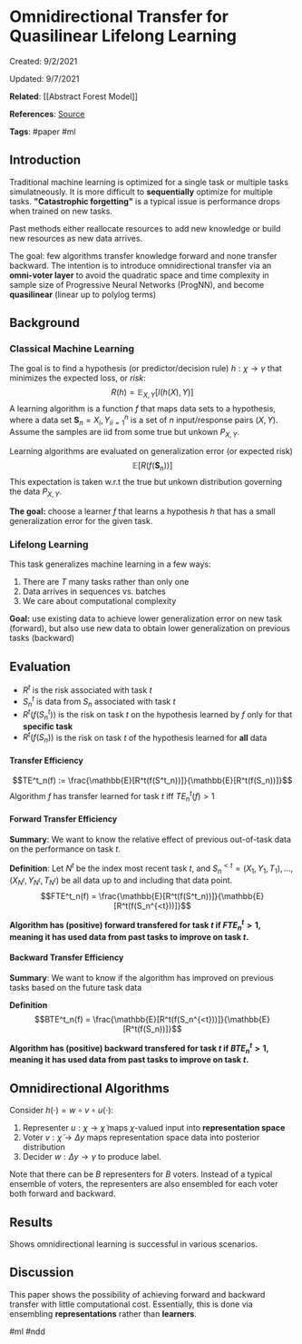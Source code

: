 # Omnidirectional Transfer for Quasilinear Lifelong Learning
Created: 9/2/2021

Updated: 9/7/2021

**Related**: [[Abstract Forest Model]]

**References**: [Source](https://arxiv.org/abs/2004.12908)

**Tags**: #paper #ml 

## Introduction
Traditional machine learning is optimized for a single task or multiple tasks simulatneously. It is more difficult to **sequentially** optimize for multiple tasks. **"Catastrophic forgetting"** is a typical issue is performance drops when trained on new tasks. 

Past methods either reallocate resources to add new knowledge or build new resources as new data arrives.

The goal: few algorithms transfer knowledge forward and none transfer backward. The intention is to introduce omnidirectional transfer via an **omni-voter layer** to avoid the quadratic space and time complexity in sample size of Progressive Neural Networks (ProgNN), and become **quasilinear** (linear up to polylog terms)

## Background
### Classical Machine Learning
The goal is to find a hypothesis (or predictor/decision rule) $h : \chi \rightarrow \gamma$ that minimizes the expected loss, or *risk*:
$$R(h) = \mathbb{E}_{X,Y}[l(h(X), Y)]$$
A learning algorithm is a function $f$ that maps data sets to a hypothesis, where a data set $\mathbf{S}_n = {X_i, Y_i}^n_{i=1}$  is a set of $n$ input/response pairs $(X,Y)$. Assume the samples are iid from some true but unkown $P_{X,Y}$. 

Learning algorithms are evaluated on generalization error (or expected risk)
$$\mathbb{E}[R(f(\mathbf{S}_n))]$$
This expectation is taken w.r.t the true but unkown distribution governing the data $P_{X,Y}$. 

**The goal:** choose a learner $f$ that learns a hypothesis $h$ that has a small generalization error for the given task. 

### Lifelong Learning
This task generalizes machine learning in a few ways:
1. There are $T$ many tasks rather than only one
2. Data arrives in sequences vs. batches
3. We care about computational complexity

**Goal:** use existing data to achieve lower generalization error on new task (forward), but also use new data to obtain lower generalization on previous tasks (backward)

## Evaluation
* $R^t$ is the risk associated with task $t$
* $S^t_n$ is data from $S_n$ associated with task $t$
* $R^t(f(S^t_n))$ is the risk on task $t$ on the hypothesis learned by $f$ only for that **specific task**
* $R^t(f(S_n))$ is the risk on task $t$ of the hypothesis learned for **all** data

#### Transfer Efficiency
$$TE^t_n(f) := \frac{\mathbb{E}[R^t(f(S^t_n))]}{\mathbb{E}[R^t(f(S_n))]}$$
Algorithm $f$ has transfer learned for task $t$ iff $TE^t_n(f) > 1$

#### Forward Transfer Efficiency
**Summary**: We want to know the relative effect of previous out-of-task data on the performance on task $t$.

**Definition**: Let $N^t$ be the index most recent task $t$, and $S^{<t}_n = {(X_1, Y_1, T_1), ..., (X_{N^t}, Y_{N^t}, T_{N^t})}$ be all data up to and including that data point.
$$FTE^t_n(f) = \frac{\mathbb{E}[R^t(f(S^t_n))]}{\mathbb{E}[R^t(f(S_n^{<t}))]}$$

**Algorithm has (positive) forward transfered for task $t$ if $FTE^t_n > 1$, meaning it has used data from past tasks to improve on task $t$.**

#### Backward Transfer Efficiency
**Summary**: We want to know if the algorithm has improved on previous tasks based on the future task data

**Definition**
$$BTE^t_n(f) = \frac{\mathbb{E}[R^t(f(S_n^{<t}))]}{\mathbb{E}[R^t(f(S_n))]}$$

**Algorithm has (positive) backward transfered for task $t$ if $BTE^t_n > 1$, meaning it has used data from past tasks to improve on task $t$.**

## Omnidirectional Algorithms
Consider $h(\cdot) = w \circ v \circ u(\cdot)$:
1. Representer $u : \chi \rightarrow \tilde{\chi}$ maps $\chi$-valued input into **representation space**
2. Voter $v : \tilde{\chi} \rightarrow \Delta y$ maps representation space data into posterior distribution
3. Decider $w : \Delta y \rightarrow \gamma$ to produce label.

Note that there can be $B$ representers for $B$ voters. Instead of a typical ensemble of voters, the representers are also ensembled for each voter both forward and backward.

## Results
Shows omnidirectional learning is successful in various scenarios.

## Discussion
This paper shows the possibility of achieving forward and backward transfer with little computational cost. Essentially, this is done via ensembling **representations** rather than **learners**.

#ml #ndd
